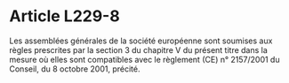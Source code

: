 # Article L229-8

Les assemblées générales de la société européenne sont soumises aux règles prescrites par la section 3 du chapitre V du présent titre dans la mesure où elles sont compatibles avec le règlement (CE) n° 2157/2001 du Conseil, du 8 octobre 2001, précité.